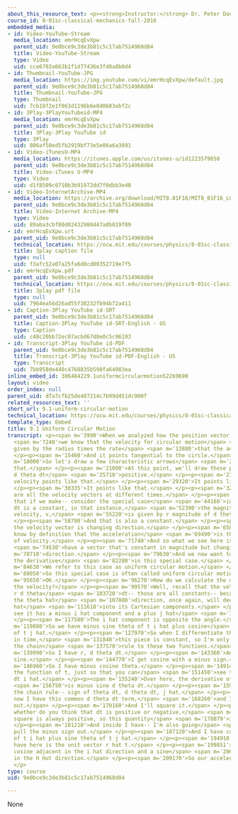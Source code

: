 ```yaml
---
about_this_resource_text: <p><strong>Instructor:</strong> Dr. Peter Dourmashkin</p>
course_id: 8-01sc-classical-mechanics-fall-2016
embedded_media:
- id: Video-YouTube-Stream
  media_location: emrHcqEvXpw
  parent_uid: 9e0bce9c3de3b81c5c17ab7514968d84
  title: Video-YouTube-Stream
  type: Video
  uid: cce6703a663b1f1d77436e3fd8a8b0d4
- id: Thumbnail-YouTube-JPG
  media_location: https://img.youtube.com/vi/emrHcqEvXpw/default.jpg
  parent_uid: 9e0bce9c3de3b81c5c17ab7514968d84
  title: Thumbnail-YouTube-JPG
  type: Thumbnail
  uid: 7cb18f2e1f063d1196b6e8d0683ebf2c
- id: 3Play-3PlayYouTubeid-MP4
  media_location: emrHcqEvXpw
  parent_uid: 9e0bce9c3de3b81c5c17ab7514968d84
  title: 3Play-3Play YouTube id
  type: 3Play
  uid: 806af50ed5fb2919bf73e5e86a6a3891
- id: Video-iTunesU-MP4
  media_location: https://itunes.apple.com/us/itunes-u/id1223579658
  parent_uid: 9e0bce9c3de3b81c5c17ab7514968d84
  title: Video-iTunes U-MP4
  type: Video
  uid: d1f8509c0710b3b91972dd7f0dbb3e48
- id: Video-InternetArchive-MP4
  media_location: https://archive.org/download/MIT8.01F16/MIT8_01F16_L09v01_360p.mp4
  parent_uid: 9e0bce9c3de3b81c5c17ab7514968d84
  title: Video-Internet Archive-MP4
  type: Video
  uid: 89aba3cbf80d02432980447a8b019f89
- id: emrHcqEvXpw.srt
  parent_uid: 9e0bce9c3de3b81c5c17ab7514968d84
  technical_location: https://ocw.mit.edu/courses/physics/8-01sc-classical-mechanics-fall-2016/week-3-circular-motion/9.1-uniform-circular-motion/9.1-uniform-circular-motion/emrHcqEvXpw.srt
  title: 3play caption file
  type: null
  uid: f3afc52a07a25fa6d8cd00352719e7f5
- id: emrHcqEvXpw.pdf
  parent_uid: 9e0bce9c3de3b81c5c17ab7514968d84
  technical_location: https://ocw.mit.edu/courses/physics/8-01sc-classical-mechanics-fall-2016/week-3-circular-motion/9.1-uniform-circular-motion/9.1-uniform-circular-motion/emrHcqEvXpw.pdf
  title: 3play pdf file
  type: null
  uid: 7964ea56d26ad55f38232fb94b72a411
- id: Caption-3Play YouTube id-SRT
  parent_uid: 9e0bce9c3de3b81c5c17ab7514968d84
  title: Caption-3Play YouTube id-SRT-English - US
  type: Caption
  uid: c48c20bb72ec07acbd67d8e0c5c96193
- id: Transcript-3Play YouTube id-PDF
  parent_uid: 9e0bce9c3de3b81c5c17ab7514968d84
  title: Transcript-3Play YouTube id-PDF-English - US
  type: Transcript
  uid: 7bb958de440c4768835b598fa64983ea
inline_embed_id: 386484229.1uniformcircularmotion52269690
layout: video
order_index: null
parent_uid: dfa7cfb25de407214c7b99d451dc900f
related_resources_text: ''
short_url: 9.1-uniform-circular-motion
technical_location: https://ocw.mit.edu/courses/physics/8-01sc-classical-mechanics-fall-2016/week-3-circular-motion/9.1-uniform-circular-motion/9.1-uniform-circular-motion
template_type: Embed
title: 9.1 Uniform Circular Motion
transcript: <p><span m='3990'>When we analyzed how the position vector changed,</span>
  <span m='7240'>we know that the velocity for circular motion</span> <span m='10790'>is
  given by the radius times the rate</span> <span m='13880'>that the angle is changing.</span>
  </p><p><span m='15460'>And it points tangential to the circle.</span> </p><p><span
  m='18000'>So let's draw a few characteristic arrows</span> <span m='20250'>to show
  that.</span> </p><p><span m='21090'>At this point, we'll draw these pictures with
  d theta dt</span> <span m='25710'>positive.</span> </p><p><span m='27090'>So the
  velocity points like that.</span> </p><p><span m='29320'>It points like this.</span>
  </p><p><span m='30335'>It points like that.</span> </p><p><span m='32400'>And these
  are all the velocity vectors at different times.</span> </p><p><span m='37330'>Notice
  that if we make-- consider the special case</span> <span m='44160'>in which d theta
  dt is a constant, in that instance,</span> <span m='52390'>the magnitude of the
  velocity, v,</span> <span m='55220'>is given by r magnitude of d theta dt.</span>
  </p><p><span m='58790'>And that is also a constant.</span> </p><p><span m='62150'>But
  the velocity vector is changing direction.</span> </p><p><span m='65830'>And we
  know by definition that the acceleration</span> <span m='69490'>is the derivative
  of velocity.</span> </p><p><span m='71740'>And so what we see here is where we</span>
  <span m='74530'>have a vector that's constant in magnitude but changing</span> <span
  m='78710'>direction.</span> </p><p><span m='79630'>And we now want to calculate
  the derivative</span> <span m='82280'>in this special case.</span> </p><p><span
  m='84630'>We refer to this case as uniform circular motion.</span> </p><p><span
  m='88050'>So this special case is often called uniform circular motion.</span> </p><p><span
  m='95650'>OK.</span> </p><p><span m='96270'>How do we calculate the derivative of
  the velocity?</span> </p><p><span m='99570'>Well, recall that the velocity vector,
  r d theta</span> <span m='103720'>dt-- those are all constants-- because it's in
  the theta hat</span> <span m='107880'>direction, once again, will decompose theta
  hat</span> <span m='111610'>into its Cartesian components.</span> </p><p><span m='113640'>You
  see it has a minus i hat component and a plus j hat</span> <span m='116570'>component.</span>
  </p><p><span m='117580'>The i hat component is opposite the angle.</span> </p><p><span
  m='119880'>So we have minus sine theta of t i hat plus cosine</span> <span m='125170'>theta
  of t j hat.</span> </p><p><span m='127970'>So when I differentiate the velocity
  in time,</span> <span m='131840'>this piece is constant, so I'm only again applying
  the chain</span> <span m='137570'>rule to these two functions.</span> </p><p><span
  m='139990'>So I have r, d theta dt.</span> </p><p><span m='143360'>And I differentiate
  sine.</span> </p><p><span m='144770'>I get cosine with a minus sign.</span> </p><p><span
  m='146960'>So I have minus cosine theta.</span> </p><p><span m='149140'>I'll keep
  the function of t, just so that you can</span> <span m='151450'>see that-- d theta
  dt i hat.</span> </p><p><span m='155240'>Over here, the derivative of cosine</span>
  <span m='156750'>is minus sine d theta dt.</span> </p><p><span m='159050'>That's
  the chain rule-- sign of theta dt, d theta dt, j hat.</span> </p><p><span m='165430'>And
  now I have this common d theta dt term,</span> <span m='168260'>and I can pull it
  out.</span> </p><p><span m='170160'>And I'll square it.</span> </p><p><span m='173150'>Now
  whether do you think that dt is positive or negative,</span> <span m='175890'>the
  square is always positive, so this quantity</span> <span m='178079'>is always positive.</span>
  </p><p><span m='181210'>And inside I have-- I'm also going</span> <span m='184070'>to
  pull the minus sign out.</span> </p><p><span m='187120'>And I have cosine theta
  of t i hat plus sine theta of t j hat.</span> </p><p><span m='194910'>Now what we
  have here is the unit vector r hat t.</span> </p><p><span m='199851'>r hat has a
  cosine adjacent in the i hat direction and a sine</span> <span m='206400'>component
  in the H Hut direction.</span> </p><p><span m='209170'>So our acceleration--</span>
  </p>
type: course
uid: 9e0bce9c3de3b81c5c17ab7514968d84

---
```

None